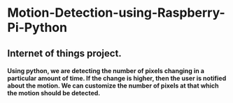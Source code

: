 # Motion-Detection-using-Raspberry-Pi-Python
## Internet of things project.
#### Using python, we are detecting the number of pixels changing in a particular amount of time. If the change is higher, then the user is notified about the motion. We can customize the number of pixels at that which the motion should be detected.
